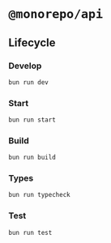 # `@monorepo/api`

## Lifecycle

### Develop

```bash
bun run dev
```

### Start

```bash
bun run start
```

### Build

```bash
bun run build
```

### Types

```bash
bun run typecheck
```

### Test

```bash
bun run test
```